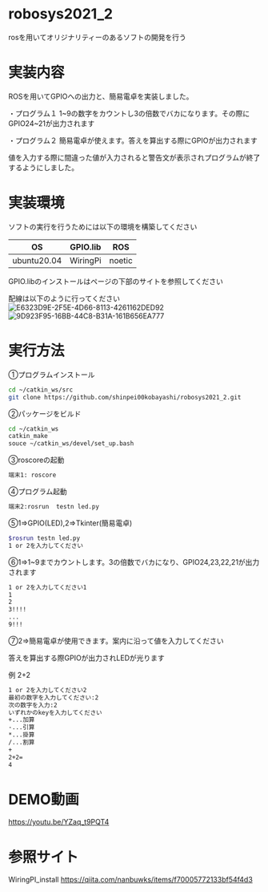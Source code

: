 # robosys2021_2
rosを用いてオリジナリティーのあるソフトの開発を行う

# 実装内容
ROSを用いてGPIOへの出力と、簡易電卓を実装しました。

・プログラム１
1~9の数字をカウントし3の倍数でバカになります。その際にGPIO24~21が出力されます

・プログラム２
簡易電卓が使えます。答えを算出する際にGPIOが出力されます

値を入力する際に間違った値が入力されると警告文が表示されプログラムが終了するようにしました。


# 実装環境

ソフトの実行を行うためには以下の環境を構築してください

|      OS      |GPIO.lib|  ROS   |
|--------------|--------|------- |
| ubuntu20.04  |WiringPi| noetic |

GPIO.libのインストールはページの下部のサイトを参照してください

配線は以下のように行ってください
![E6323D9E-2F5E-4D66-8113-4261162DED92](https://user-images.githubusercontent.com/97512094/149515616-0d6f4653-724b-43b4-bb3c-723ca176098e.jpg)
![9D923F95-16BB-44C8-B31A-161B656EA777](https://user-images.githubusercontent.com/97512094/149515678-32fe5f85-daa0-4583-80c8-ed46632985e6.jpg)

# 実行方法
①プログラムインストール
```bash
cd ~/catkin_ws/src
git clone https://github.com/shinpei00kobayashi/robosys2021_2.git
```

②パッケージをビルド

```bash
cd ~/catkin_ws
catkin_make
souce ~/catkin_ws/devel/set_up.bash
```

③roscoreの起動
```bash
端末1: roscore
```

④プログラム起動
```bash
端末2:rosrun  testn led.py
```

⑤1⇒GPIO(LED),2⇒Tkinter(簡易電卓)
```bash
$rosrun testn led.py                        
1 or 2を入力してください
```

⑥1⇒1~9までカウントします。3の倍数でバカになり、GPIO24,23,22,21が出力されます
```bash
1 or 2を入力してください1
1
2
3!!!!
...
9!!!
```

⑦2⇒簡易電卓が使用できます。案内に沿って値を入力してください

答えを算出する際GPIOが出力されLEDが光ります

例 2+2

```bash
1 or 2を入力してください2                                                           
最初の数字を入力してください:2                                                    
次の数字を入力:2 
いずれかのkeyを入力してください                                                     
+...加算
-...引算
*...掛算 
/...割算
+
2+2=
4
```

# DEMO動画
https://youtu.be/YZaq_t9PQT4

# 参照サイト
WiringPI_install
https://qiita.com/nanbuwks/items/f70005772133bf54f4d3
